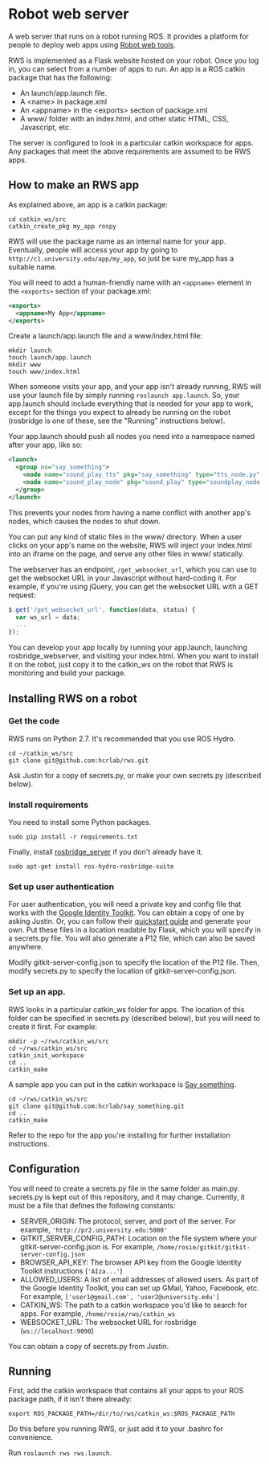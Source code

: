 # Robot web server

A web server that runs on a robot running ROS. It provides a platform for people to deploy web apps using [Robot web tools](http://robotwebtools.org/).

RWS is implemented as a Flask website hosted on your robot. Once you log in, you can select from a number of apps to run. An app is a ROS catkin package that has the following:
* An launch/app.launch file.
* A &lt;name&gt; in package.xml
* An &lt;appname&gt; in the &lt;exports&gt; section of package.xml
* A www/ folder with an index.html, and other static HTML, CSS, Javascript, etc.

The server is configured to look in a particular catkin workspace for apps. Any packages that meet the above requirements are assumed to be RWS apps.

## How to make an RWS app
As explained above, an app is a catkin package:
```
cd catkin_ws/src
catkin_create_pkg my_app rospy
```

RWS will use the package name as an internal name for your app. Eventually, people will access your app by going to `http://c1.university.edu/app/my_app`, so just be sure my_app has a suitable name.

You will need to add a human-friendly name with an `<appname>` element in the `<exports>` section of your package.xml:
```xml
<exports>
  <appname>My App</appname>
</exports>
```

Create a launch/app.launch file and a www/index.html file:
```
mkdir launch
touch launch/app.launch
mkdir www
touch www/index.html
```

When someone visits your app, and your app isn't already running, RWS will use your launch file by simply running `roslaunch app.launch`. So, your app.launch should include everything that is needed for your app to work, except for the things you expect to already be running on the robot (rosbridge is one of these, see the "Running" instructions below).

Your app.launch should push all nodes you need into a namespace named after your app, like so:
```xml
<launch>
  <group ns="say_something">
    <node name="sound_play_tts" pkg="say_something" type="tts_node.py" />
    <node name="sound_play_node" pkg="sound_play" type="soundplay_node.py" />
  </group>
</launch>
```

This prevents your nodes from having a name conflict with another app's nodes, which causes the nodes to shut down.

You can put any kind of static files in the www/ directory. When a user clicks on your app's name on the website, RWS will inject your index.html into an iframe on the page, and serve any other files in www/ statically.

The webserver has an endpoint, `/get_websocket_url`, which you can use to get the websocket URL in your Javascript without hard-coding it. For example, if you're using jQuery, you can get the websocket URL with a GET request:
```js
$.get('/get_websocket_url', function(data, status) {
  var ws_url = data;
  ...
});
```

You can develop your app locally by running your app.launch, launching rosbridge_webserver, and visiting your index.html. When you want to install it on the robot, just copy it to the catkin_ws on the robot that RWS is monitoring and build your package.

## Installing RWS on a robot

### Get the code
RWS runs on Python 2.7. It's recommended that you use ROS Hydro.

```
cd ~/catkin_ws/src
git clone git@github.com:hcrlab/rws.git
```

Ask Justin for a copy of secrets.py, or make your own secrets.py (described below).

### Install requirements
You need to install some Python packages.
```
sudo pip install -r requirements.txt
```

Finally, install [rosbridge_server](http://wiki.ros.org/rosbridge_server) if you don't already have it.
```
sudo apt-get install ros-hydro-rosbridge-suite
```

### Set up user authentication
For user authentication, you will need a private key and config file that works with the [Google Identity Toolkit](https://developers.google.com/identity-toolkit/quickstart/python). You can obtain a copy of one by asking Justin. Or, you can follow their [quickstart guide](https://developers.google.com/identity-toolkit/quickstart/python) and generate your own. Put these files in a location readable by Flask, which you will specify in a secrets.py file. You will also generate a P12 file, which can also be saved anywhere.

Modify gitkit-server-config.json to specify the location of the P12 file. Then, modify secrets.py to specify the location of gitkit-server-config.json. 

### Set up an app.
RWS looks in a particular catkin_ws folder for apps. The location of this folder can be specified in secrets.py (described below), but you will need to create it first. For example:
```
mkdir -p ~/rws/catkin_ws/src
cd ~/rws/catkin_ws/src
catkin_init_workspace
cd ..
catkin_make
```

A sample app you can put in the catkin workspace is [Say something](https://github.com/hcrlab/say_something).
```
cd ~/rws/catkin_ws/src
git clone git@github.com:hcrlab/say_something.git
cd ..
catkin_make
```

Refer to the repo for the app you're installing for further installation instructions.

## Configuration
You will need to create a secrets.py file in the same folder as main.py. secrets.py is kept out of this repository, and it may change. Currently, it must be a file that defines the following constants:
* SERVER_ORIGIN: The protocol, server, and port of the server. For example, `'http://pr2.university.edu:5000'`
* GITKIT_SERVER_CONFIG_PATH: Location on the file system where your gitkit-server-config.json is. For example, `/home/rosie/gitkit/gitkit-server-config.json`
* BROWSER_API_KEY: The browser API key from the Google Identity Toolkit instructions (`'AIza...'`)
* ALLOWED_USERS: A list of email addresses of allowed users. As part of the Google Identity Toolkit, you can set up GMail, Yahoo, Facebook, etc. For example, `['user1@gmail.com', 'user2@university.edu']`
* CATKIN_WS: The path to a catkin workspace you'd like to search for apps. For example, `/home/rosie/rws/catkin_ws`
* WEBSOCKET_URL: The websocket URL for rosbridge (`ws://localhost:9090`)

You can obtain a copy of secrets.py from Justin.

## Running
First, add the catkin workspace that contains all your apps to your ROS package path, if it isn't there already:
```
export ROS_PACKAGE_PATH=/dir/to/rws/catkin_ws:$ROS_PACKAGE_PATH
```
Do this before you running RWS, or just add it to your .bashrc for convenience.

Run `roslaunch rws rws.launch`.
